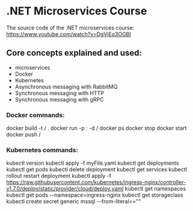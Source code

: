 # .NET Microservices Course

The source code of the .NET microservices course: https://www.youtube.com/watch?v=DgVjEo3OGBI

## Core concepts explained and used: 
 - microservices
 - Docker
 - Kubernetes
 - Asynchronous messaging with RabbitMQ
 - Synchronous messaging with HTTP
 - Synchronous messaging with gRPC


### Docker commands: 
docker build -t <account>/<image> .
docker run -p <outside port>:<application port> -d <account>/<image>
docker ps
docker stop <container ID>
docker start <container ID>
docker push <account>/<image>
  
### Kubernetes commands:
kubectl version
kubectl apply -f myFile.yaml
kubectl get deployments
kubectl get pods
kubectl delete deployment <deployment name>
kubectl get services
kubectl rollout restart deployment <deployment name>
kubectl apply -f https://raw.githubusercontent.com/kubernetes/ingress-nginx/controller-v1.7.0/deploy/static/provider/cloud/deploy.yaml
kubectl get namespaces
kubectl get pods --namespace=ingress-nginx
kubectl get storageclass
kubectl create secret generic mssql --from-literal=<KEY>="<VALUE>"
